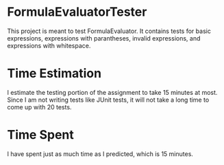 # FormulaEvaluatorTester
This project is meant to test FormulaEvaluator. It contains tests for basic
expressions, expressions with parantheses, invalid expressions, and expressions
with whitespace.
# Time Estimation
I estimate the testing portion of the assignment to take 15 minutes at most.
Since I am not writing tests like JUnit tests, it will not take a long time
to come up with 20 tests.
# Time Spent
I have spent just as much time as I predicted, which is 15 minutes.
